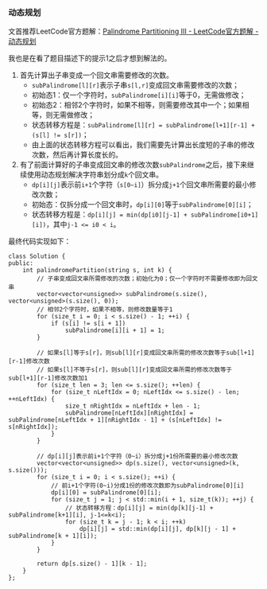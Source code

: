 ### 动态规划
文首推荐LeetCode官方题解：[Palindrome Partitioning III - LeetCode官方题解 - 动态规划](https://leetcode-cn.com/problems/palindrome-partitioning-iii/solution/fen-ge-hui-wen-chuan-iii-by-leetcode/)

我也是在看了题目描述下的提示1之后才想到解法的。
1. 首先计算出子串变成一个回文串需要修改的次数。
	 - `subPalindrome[l][r]`表示子串`s[l,r]`变成回文串需要修改的次数；
	 - 初始态1：仅一个字符时，`subPalindrome[i][i]`等于0，无需做修改；
	 - 初始态2：相邻2个字符时，如果不相等，则需要修改其中一个；如果相等，则无需做修改；
	 - 状态转移方程是：`subPalindrome[l][r] = subPalindrome[l+1][r-1] + (s[l] != s[r])`；
	 - 由上面的状态转移方程可以看出，我们需要先计算出长度短的子串的修改次数，然后再计算长度长的。
2. 有了前面计算好的子串变成回文串的修改次数`subPalindrome`之后，接下来继续使用动态规划解决字符串划分成`k`个回文串。
	 - `dp[i][j]`表示前`i+1`个字符（`s[0~i]`）拆分成`j+1`个回文串所需要的最小修改次数；
	 - 初始态：仅拆分成一个回文串时，`dp[i][0]`等于`subPalindrome[0][i]`；
	 - 状态转移方程是：`dp[i][j] = min(dp[i0][j-1] + subPalindrome[i0+1][i])`，其中`j-1 <= i0 < i`。

最终代码实现如下：
```
class Solution {
public:
	int palindromePartition(string s, int k) {
		// 子串变成回文串所需修改的次数；初始化为0；仅一个字符时不需要修改即为回文串
		vector<vector<unsigned>> subPalindrome(s.size(), vector<unsigned>(s.size(), 0));
		// 相邻2个字符时，如果不相等，则修改数量等于1
		for (size_t i = 0; i < s.size() - 1; ++i) {
			if (s[i] != s[i + 1])
				subPalindrome[i][i + 1] = 1;
		}

		// 如果s[l]等于s[r]，则sub[l][r]变成回文串所需的修改次数等于sub[l+1][r-1]修改次数
		// 如果s[l]不等于s[r]，则sub[l][r]变成回文串所需的修改次数等于sub[l+1][r-1]修改次数加1
		for (size_t len = 3; len <= s.size(); ++len) {
			for (size_t nLeftIdx = 0; nLeftIdx <= s.size() - len; ++nLeftIdx) {
				size_t nRightIdx = nLeftIdx + len - 1;
				subPalindrome[nLeftIdx][nRightIdx] = subPalindrome[nLeftIdx + 1][nRightIdx - 1] + (s[nLeftIdx] != s[nRightIdx]);
			}
		}

		// dp[i][j]表示前i+1个字符（0~i）拆分成j+1份所需要的最小修改次数
		vector<vector<unsigned>> dp(s.size(), vector<unsigned>(k, s.size()));
		for (size_t i = 0; i < s.size(); ++i) {
			// 前i+1个字符(0~i)分成1份的修改次数即为subPalindrome[0][i]
			dp[i][0] = subPalindrome[0][i];
			for (size_t j = 1; j < std::min(i + 1, size_t(k)); ++j) {
				// 状态转移方程：dp[i][j] = min(dp[k][j-1] + subPalindrome[k+1][i], j-1<=k<i);
				for (size_t k = j - 1; k < i; ++k)
					dp[i][j] = std::min(dp[i][j], dp[k][j - 1] + subPalindrome[k + 1][i]);
			}
		}

		return dp[s.size() - 1][k - 1];
	}
};
```
